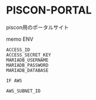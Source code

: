 # PISCON-PORTAL

piscon用のポータルサイト

memo
ENV
```
ACCESS_ID
ACCESS_SECRET_KEY
MARIADB_USERNAME
MARIADB_PASSWORD
MARIADB_DATABASE

IF AWS

AWS_SUBNET_ID

